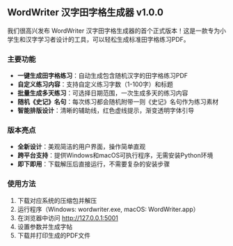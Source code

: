 <!-- GitHub Release Template -->

## WordWriter 汉字田字格生成器 v1.0.0

我们很高兴发布 WordWriter 汉字田字格生成器的首个正式版本！这是一款专为小学生和汉字学习者设计的工具，可以轻松生成标准田字格练习PDF。

### 主要功能

- **一键生成田字格练习**：自动生成包含随机汉字的田字格练习PDF
- **自定义练习内容**：支持自定义练习字数（1-100字）和标题
- **批量生成多天练习**：可选择日期范围，一次生成多天的练习内容
- **随机《史记》名句**：每次练习都会随机附带一则《史记》名句作为练习素材
- **智能排版设计**：清晰的辅助线，红色虚线提示，渐变透明字体引导

### 版本亮点

- **全新设计**：美观简洁的用户界面，操作简单直观
- **跨平台支持**：提供Windows和macOS可执行程序，无需安装Python环境
- **即下即用**：下载解压后直接运行，不需要复杂的安装步骤

### 使用方法

1. 下载对应系统的压缩包并解压
2. 运行程序（Windows: wordwriter.exe, macOS: WordWriter.app）
3. 在浏览器中访问 http://127.0.0.1:5001
4. 设置参数并生成字帖
5. 下载并打印生成的PDF文件
